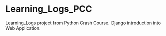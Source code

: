 # Learning_Logs_PCC

Learning_Logs project from Python Crash Course.
Django introduction into Web Application.
